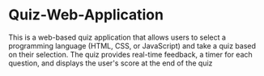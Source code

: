 # Quiz-Web-Application
This is a web-based quiz application that allows users to select a programming language (HTML, CSS, or JavaScript) and take a quiz based on their selection. The quiz provides real-time feedback, a timer for each question, and displays the user's score at the end of the quiz
